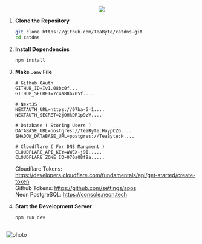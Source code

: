 
<p align="center">
  <img src="https://i.ibb.co/X7T10pM/12-Capture-modified.png">
</p>

1. **Clone the Repository**

    ```sh
    git clone https://github.com/TeaByte/catdns.git
    cd catdns
    ```

2. **Install Dependencies**

    ```sh
    npm install
    ```

3. **Make `.env` File**

     ```env
    # Github OAuth
    GITHUB_ID=Iv1.08bc0f...
    GITHUB_SECRET=7c4a88b705f....
    
    # NextJS
    NEXTAUTH_URL=https://07ba-5-1....
    NEXTAUTH_SECRET=2jOHkDR1p9zV....

    # Database ( Storing Users )
    DATABASE_URL=postgres://TeaByte:HuypCZG....
    SHADOW_DATABASE_URL=postgres://TeaByte:H....
    
    # Cloudflare ( For DNS Mangment )
    CLOUDFLARE_API_KEY=WWEX-j9I.....
    CLOUDFLARE_ZONE_ID=070a08f9a.....
    ```
    Cloudflare Tokens: https://developers.cloudflare.com/fundamentals/api/get-started/create-token  
    Github Tokens: https://github.com/settings/apps  
    Neon PostgreSQL: https://console.neon.tech

4. **Start the Development Server**

    ```sh
    npm run dev
    ```
##

![photo](https://i.ibb.co/8xN33sx/auth-hero-small.jpg)
